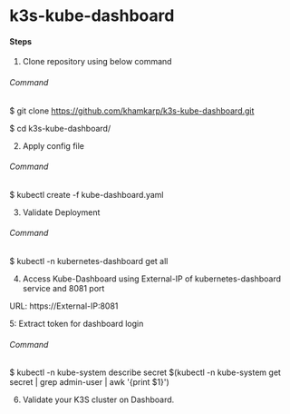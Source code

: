 # k3s-kube-dashboard

#### Steps

1. Clone repository using below command

###### Command

$ git clone https://github.com/khamkarp/k3s-kube-dashboard.git

$ cd k3s-kube-dashboard/

2. Apply config file

###### Command

$ kubectl create -f kube-dashboard.yaml

3. Validate Deployment

###### Command

$ kubectl -n kubernetes-dashboard get all

4. Access Kube-Dashboard using External-IP of kubernetes-dashboard service and 8081 port

URL: https://External-IP:8081

5: Extract token for dashboard login

###### Command

$ kubectl -n kube-system describe secret $(kubectl -n kube-system get secret | grep admin-user | awk '{print $1}')

6. Validate your K3S cluster on Dashboard.

